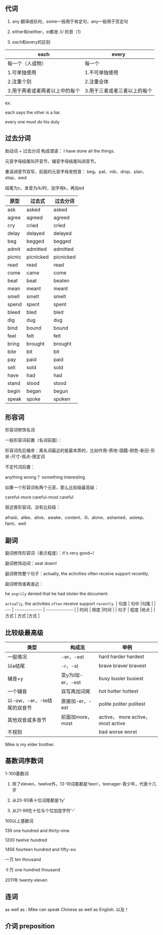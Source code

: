 
## 代词

1. any 翻译成任何，some一般用于肯定句，any一般用于否定句

2. either和neither，ei都发 /i/ 的音（1）

3. each和every的区别

| each | every           |
| ---------- | -------------- |
|每一个（人或物）        |每一个          |
| 1.可单独使用     | 1.不可单独使用     |
| 2.注重个别      | 2.注重全体|
| 3.用于两者或者两者以上中的每个    | 3.用于三者或者三者以上的每个    |

ex:

each says the other is a liar. 

every one must do his duty

## 过去分词

助动词 + 过去分词 构成谓语： I have done all the things.

元音字母结尾叫开音节，辅音字母结尾叫闭音节。

重读闭音节双写，前面的元音字母发短音： beg、pat、rob、drop、plan、stop、wed

结尾为c，发音为/k/时，加字母k，再加ed

| 原型 | 过去式           |过去分词           |
| --- | --------------  | -------------- |
| ask | asked           |asked           |
| agree  | agreed       |agreed            |
| cry  | cried        |cried            |
| delay  | delayed        |delayed          |
| beg  | begged        |begged          |
| admit  | admitted        |admitted          |
| picnic  | picnicked        |picnicked          |
| read  | read        |read          |
| come  | came        |come          |
| beat  | beat        |beaten          |
| mean  | meant        |meant          |
| smell  | smelt        |smelt          |
| spend  | spent        |spent          |
| bleed  | bled        |bled          |
| dig  | dug        |dug          |
| bind  | bound        |bound          |
| feel  | felt        |felt          |
| bring  | brought        |brought          |
| bite  | bit        |bit          |
| pay  | paid        |paid          |
| sell  | sold        |sold          |
| have  | had        |had          |
| stand  | stood        |stood          |
| begin  | began        |begun          |
| speak  | spoke        |spoken          |

## 形容词

形容词修饰名词

一般形容词前置（名词前面）：

形容词先后循序：离名词最近的是最本质的，比如作用-质地-国籍-颜色-新旧-形状-尺寸-观点-限定词

不定代词后置：

anything wrong？ something interesting

如果一个形容词有两个元音，那么比较级最高级：

careful-more careful-most careful

叙述类形容词，没有比较级：

afraid、alike、alive、awake、content、ill、alone、ashamed、asleep、faint、well

## 副词

副词修饰形容词（表示程度）：it's very good~!

副词修饰动词：seat down!

副词修饰整个句子：actually, the activities often receive support recently.

副词修饰谁离谁近：

he `angrily` denied that he had stolen the document.

`actually`, the activities `often` receive support `recently`.
| 句首 | 句中           |句尾           |
| --- | --------------  | -------------- |
| 时间  | 频度        |时间          |
| 句子  | 程度        |地点          |
| 方式  | 方式        |方式          |

## 比较级最高级

| 类型 | 构成法           |举例           |
| --- | --------------  | -------------- |
| 一般情况  | -er，-est        |hard harder hardest          |
| 以e结尾  | -r，-st        |brave braver bravest          |
| 辅音+y  | 变y为i加-er，-est       |busy busier busiest          |
| 一个辅音  | 双写再加词尾      |hot hotter hottest          |
| 以-ow，-er，-te结尾的双音节  | 直接加-er，-est      |polite politer politest          |
| 其他双音或多音节  | 前面加more，most      |active， more active， most active          |
| 不规则  |       |bad worse worst         |

Mike is my elder brother.


## 基数词序数词

1-100基数词

1. 除了eleven，twelve外，13-19词尾都是‘teen’，teenager-青少年，代表十几岁

2. 从20-90表十位词尾都是‘ty’

3. 从21-99在十位与个位加连字符‘-’

100以上基数词

139 one hundred and thirty-nine

1200 twelve hundred

1456 fourteen hundred and fifty-six

一万 ten thousand

十万 one hundred thousand

2011年 twenty eleven

## 连词

as well as : Mike can speak Chinese as well as English. 以及！

## 介词 preposition






<RightMenu />